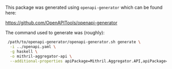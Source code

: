 This package was generated using `openapi-generator` which can be found here:  

https://github.com/OpenAPITools/openapi-generator

The command used to generate was (roughly):

```sh
 /path/to/openapi-generator/openapi-generator.sh generate \
  -i ../openapi.yaml \
  -g haskell \
  -o mithril-aggregator-api \
  --additional-properties apiPackage=Mithril.Aggregator.API,apiPackage=Mithril.Aggregator.Messages
```